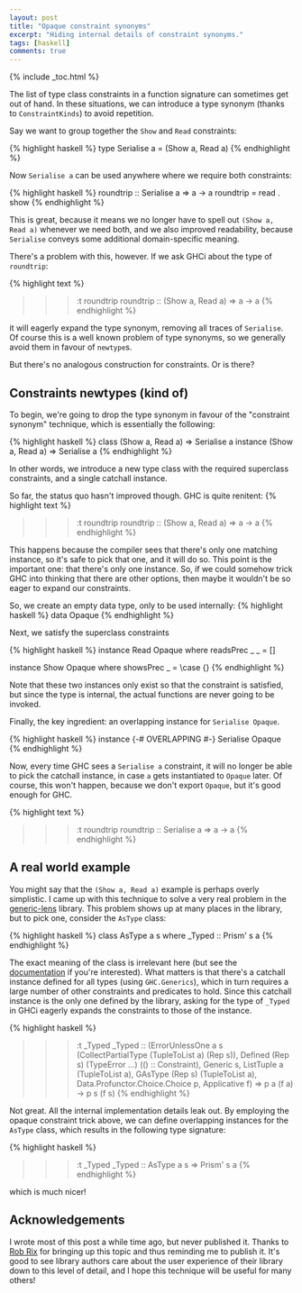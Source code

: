```yaml
---
layout: post
title: "Opaque constraint synonyms"
excerpt: "Hiding internal details of constraint synonyms."
tags: [haskell]
comments: true
---
```


{% include _toc.html %}

The list of type class constraints in a function signature can
sometimes get out of hand. In these situations, we can introduce a
type synonym (thanks to `ConstraintKinds`) to avoid repetition.

Say we want to group together the `Show` and `Read` constraints:

{% highlight haskell %}
type Serialise a = (Show a, Read a)
{% endhighlight %}

Now `Serialise a` can be used anywhere where we require both constraints:

{% highlight haskell %}
roundtrip :: Serialise a => a -> a
roundtrip = read . show
{% endhighlight %}

This is great, because it means we no longer have to spell out `(Show a, Read a)`
whenever we need both, and we also improved readability, because
`Serialise` conveys some additional domain-specific meaning.

There's a problem with this, however. If we ask GHCi about the type of
`roundtrip`:

{% highlight text %}
>>> :t roundtrip
roundtrip :: (Show a, Read a) => a -> a
{% endhighlight %}

it will eagerly expand the type synonym, removing all traces of
`Serialise`. Of course this is a well known problem of type
synonyms, so we generally avoid them in favour of `newtype`s.

But there's no analogous construction for constraints. Or is there?

## Constraints newtypes (kind of)

To begin, we're going to drop the type synonym in favour of the
"constraint synonym" technique, which is essentially the following:

{% highlight haskell %}
class (Show a, Read a) => Serialise a
instance (Show a, Read a) => Serialise a
{% endhighlight %}

In other words, we introduce a new type class with the required
superclass constraints, and a single catchall instance.

So far, the status quo hasn't improved though. GHC is quite renitent:
{% highlight text %}
>>> :t roundtrip
roundtrip :: (Show a, Read a) => a -> a
{% endhighlight %}

This happens because the compiler sees that there's only one matching
instance, so it's safe to pick that one, and it will do so. This point
is the important one: that there's only one instance. So, if we could somehow
trick GHC into thinking that there are other options, then maybe it wouldn't
be so eager to expand our constraints.

So, we create an empty data type, only to be used internally:
{% highlight haskell %}
data Opaque
{% endhighlight %}

Next, we satisfy the superclass constraints

{% highlight haskell %}
instance Read Opaque where
  readsPrec _ _ = []

instance Show Opaque where
  showsPrec _ = \case {}
{% endhighlight %}

Note that these two instances only exist so that the constraint is
satisfied, but since the type is internal, the actual functions are
never going to be invoked.

Finally, the key ingredient: an overlapping instance for `Serialise Opaque`.

{% highlight haskell %}
instance {-# OVERLAPPING #-} Serialise Opaque
{% endhighlight %}

Now, every time GHC sees a `Serialise a` constraint, it will no longer
be able to pick the catchall instance, in case `a` gets instantiated
to `Opaque` later. Of course, this won't happen, because we don't
export `Opaque`, but it's good enough for GHC.

{% highlight text %}
>>> :t roundtrip
roundtrip :: Serialise a => a -> a
{% endhighlight %}

## A real world example

You might say that the `(Show a, Read a)` example is perhaps overly
simplistic. I came up with this technique to solve a very real problem
in the [generic-lens](http://hackage.haskell.org/package/generic-lens-1.2.0.0) library.
This problem shows up at many places in the library, but to pick one, consider the `AsType`
class:

{% highlight haskell %}
class AsType a s where
  _Typed :: Prism' s a
{% endhighlight %}

The exact meaning of the class is irrelevant here (but see the
[documentation](http://hackage.haskell.org/package/generic-lens-1.2.0.0/docs/Data-Generics-Sum-Typed.html#v:_Typed) if you're interested). What
matters is that there's a catchall instance defined for all types
(using `GHC.Generics`), which in turn requires a large number of other constraints and predicates
to hold. Since this catchall instance is the only one defined by the library, asking for the
type of `_Typed` in GHCi eagerly expands the constraints to those of the instance.

{% highlight haskell %}
>>> :t _Typed
_Typed
  :: (ErrorUnlessOne
        a s (CollectPartialType (TupleToList a) (Rep s)),
      Defined (Rep s) (TypeError ...) (() :: Constraint), Generic s,
      ListTuple a (TupleToList a), GAsType (Rep s) (TupleToList a),
      Data.Profunctor.Choice.Choice p, Applicative f) =>
     p a (f a) -> p s (f s)
{% endhighlight %}

Not great. All the internal implementation details leak out. By
employing the opaque constraint trick above, we can define overlapping
instances for the `AsType` class, which results in the following type signature:

{% highlight haskell %}
>>> :t _Typed
_Typed :: AsType a s => Prism' s a
{% endhighlight %}

which is much nicer!

## Acknowledgements

I wrote most of this post a while time ago, but never published it.
Thanks to [Rob Rix](https://twitter.com/rob_rix) for bringing up this
topic and thus reminding me to publish it. It's good to see library authors
care about the user experience of their library down to this level of detail,
and I hope this technique will be useful for many others!

